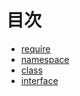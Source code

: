 # 目次
* [require](./require.md)
* [namespace](./namespace.md)
* [class](./class.md)
* [interface](./interface.md)